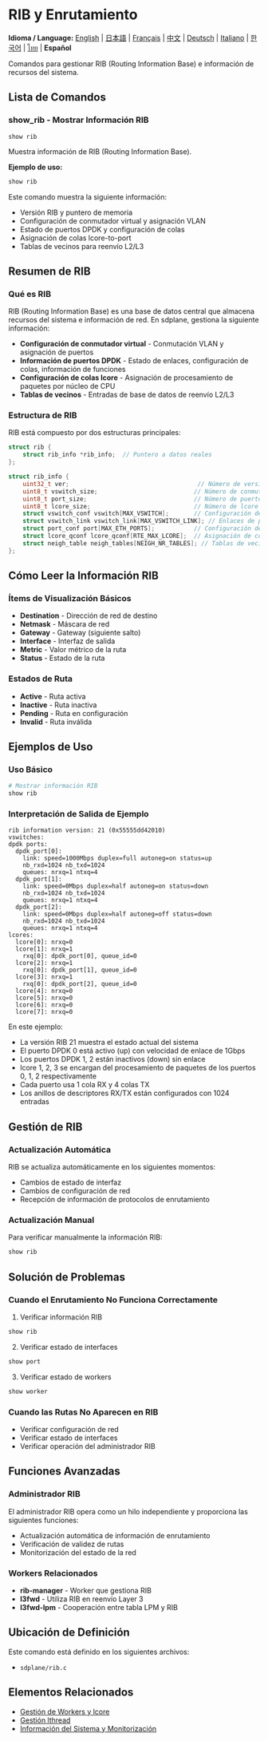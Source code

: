 # RIB y Enrutamiento

**Idioma / Language:** [English](../en/routing.md) | [日本語](../ja/routing.md) | [Français](../fr/routing.md) | [中文](../zh/routing.md) | [Deutsch](../de/routing.md) | [Italiano](../it/routing.md) | [한국어](../ko/routing.md) | [ไทย](../th/routing.md) | **Español**

Comandos para gestionar RIB (Routing Information Base) e información de recursos del sistema.

## Lista de Comandos

### show_rib - Mostrar Información RIB
```
show rib
```

Muestra información de RIB (Routing Information Base).

**Ejemplo de uso:**
```bash
show rib
```

Este comando muestra la siguiente información:
- Versión RIB y puntero de memoria
- Configuración de conmutador virtual y asignación VLAN
- Estado de puertos DPDK y configuración de colas
- Asignación de colas lcore-to-port
- Tablas de vecinos para reenvío L2/L3

## Resumen de RIB

### Qué es RIB
RIB (Routing Information Base) es una base de datos central que almacena recursos del sistema e información de red. En sdplane, gestiona la siguiente información:

- **Configuración de conmutador virtual** - Conmutación VLAN y asignación de puertos
- **Información de puertos DPDK** - Estado de enlaces, configuración de colas, información de funciones
- **Configuración de colas lcore** - Asignación de procesamiento de paquetes por núcleo de CPU
- **Tablas de vecinos** - Entradas de base de datos de reenvío L2/L3

### Estructura de RIB
RIB está compuesto por dos estructuras principales:

```c
struct rib {
    struct rib_info *rib_info;  // Puntero a datos reales
};

struct rib_info {
    uint32_t ver;                                    // Número de versión
    uint8_t vswitch_size;                           // Número de conmutadores virtuales
    uint8_t port_size;                              // Número de puertos DPDK
    uint8_t lcore_size;                             // Número de lcore
    struct vswitch_conf vswitch[MAX_VSWITCH];       // Configuración de conmutador virtual
    struct vswitch_link vswitch_link[MAX_VSWITCH_LINK]; // Enlaces de puertos VLAN
    struct port_conf port[MAX_ETH_PORTS];           // Configuración de puertos DPDK
    struct lcore_qconf lcore_qconf[RTE_MAX_LCORE];  // Asignación de colas lcore
    struct neigh_table neigh_tables[NEIGH_NR_TABLES]; // Tablas de vecinos/reenvío
};
```

## Cómo Leer la Información RIB

### Ítems de Visualización Básicos
- **Destination** - Dirección de red de destino
- **Netmask** - Máscara de red
- **Gateway** - Gateway (siguiente salto)
- **Interface** - Interfaz de salida
- **Metric** - Valor métrico de la ruta
- **Status** - Estado de la ruta

### Estados de Ruta
- **Active** - Ruta activa
- **Inactive** - Ruta inactiva
- **Pending** - Ruta en configuración
- **Invalid** - Ruta inválida

## Ejemplos de Uso

### Uso Básico
```bash
# Mostrar información RIB
show rib
```

### Interpretación de Salida de Ejemplo
```
rib information version: 21 (0x55555dd42010)
vswitches: 
dpdk ports: 
  dpdk_port[0]: 
    link: speed=1000Mbps duplex=full autoneg=on status=up
    nb_rxd=1024 nb_txd=1024
    queues: nrxq=1 ntxq=4
  dpdk_port[1]: 
    link: speed=0Mbps duplex=half autoneg=on status=down
    nb_rxd=1024 nb_txd=1024
    queues: nrxq=1 ntxq=4
  dpdk_port[2]: 
    link: speed=0Mbps duplex=half autoneg=off status=down
    nb_rxd=1024 nb_txd=1024
    queues: nrxq=1 ntxq=4
lcores: 
  lcore[0]: nrxq=0
  lcore[1]: nrxq=1
    rxq[0]: dpdk_port[0], queue_id=0
  lcore[2]: nrxq=1
    rxq[0]: dpdk_port[1], queue_id=0
  lcore[3]: nrxq=1
    rxq[0]: dpdk_port[2], queue_id=0
  lcore[4]: nrxq=0
  lcore[5]: nrxq=0
  lcore[6]: nrxq=0
  lcore[7]: nrxq=0
```

En este ejemplo:
- La versión RIB 21 muestra el estado actual del sistema
- El puerto DPDK 0 está activo (up) con velocidad de enlace de 1Gbps
- Los puertos DPDK 1, 2 están inactivos (down) sin enlace
- lcore 1, 2, 3 se encargan del procesamiento de paquetes de los puertos 0, 1, 2 respectivamente
- Cada puerto usa 1 cola RX y 4 colas TX
- Los anillos de descriptores RX/TX están configurados con 1024 entradas

## Gestión de RIB

### Actualización Automática
RIB se actualiza automáticamente en los siguientes momentos:
- Cambios de estado de interfaz
- Cambios de configuración de red
- Recepción de información de protocolos de enrutamiento

### Actualización Manual
Para verificar manualmente la información RIB:
```bash
show rib
```

## Solución de Problemas

### Cuando el Enrutamiento No Funciona Correctamente
1. Verificar información RIB
```bash
show rib
```

2. Verificar estado de interfaces
```bash
show port
```

3. Verificar estado de workers
```bash
show worker
```

### Cuando las Rutas No Aparecen en RIB
- Verificar configuración de red
- Verificar estado de interfaces
- Verificar operación del administrador RIB

## Funciones Avanzadas

### Administrador RIB
El administrador RIB opera como un hilo independiente y proporciona las siguientes funciones:
- Actualización automática de información de enrutamiento
- Verificación de validez de rutas
- Monitorización del estado de la red

### Workers Relacionados
- **rib-manager** - Worker que gestiona RIB
- **l3fwd** - Utiliza RIB en reenvío Layer 3
- **l3fwd-lpm** - Cooperación entre tabla LPM y RIB

## Ubicación de Definición

Este comando está definido en los siguientes archivos:
- `sdplane/rib.c`

## Elementos Relacionados

- [Gestión de Workers y lcore](worker-lcore-thread-management.md)
- [Gestión lthread](lthread-management.md)
- [Información del Sistema y Monitorización](system-monitoring.md)